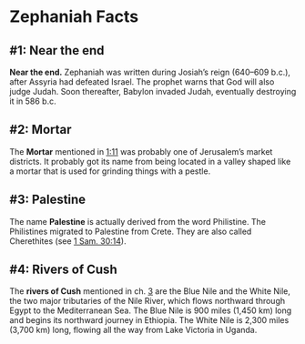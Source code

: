 # Zephaniah Facts

## #1: Near the end
**Near the end.** Zephaniah was written during Josiah’s reign (640–609 b.c.), after Assyria had defeated Israel. The prophet warns that God will also judge Judah. Soon thereafter, Babylon invaded Judah, eventually destroying it in 586 b.c.


## #2: Mortar
The **Mortar** mentioned in [1:11](https://www.esv.org/Zephaniah+1%3A11/) was probably one of Jerusalem’s market districts. It probably got its name from being located in a valley shaped like a mortar that is used for grinding things with a pestle.


## #3: Palestine
The name **Palestine** is actually derived from the word Philistine. The Philistines migrated to Palestine from Crete. They are also called Cherethites (see [1 Sam. 30:14](https://www.esv.org/1+Samuel+30%3A14/)).


## #4: Rivers of Cush
The **rivers of Cush** mentioned in ch. [3](https://www.esv.org/Zephaniah+3%3A1%E2%80%9320/) are the Blue Nile and the White Nile, the two major tributaries of the Nile River, which flows northward through Egypt to the Mediterranean Sea. The Blue Nile is 900 miles (1,450 km) long and begins its northward journey in Ethiopia. The White Nile is 2,300 miles (3,700 km) long, flowing all the way from Lake Victoria in Uganda.

